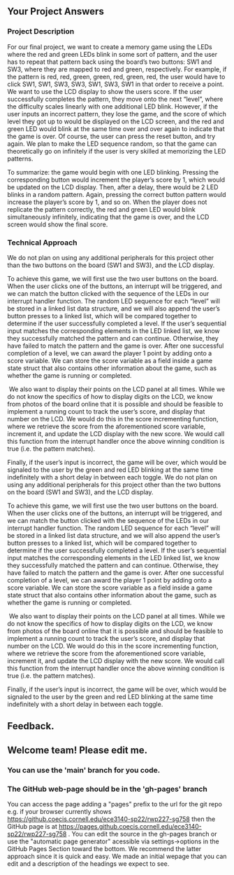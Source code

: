 ## Your Project Answers

### Project Description

For our final project, we want to create a memory game using the LEDs where the red and green LEDs blink in some sort of pattern, and the user has to repeat that pattern back using the board’s two buttons: SW1 and SW3, where they are mapped to red and green, respectively. For example, if the pattern is red, red, green, green, red, green, red, the user would have to click SW1, SW1, SW3, SW3, SW1, SW3, SW1 in that order to receive a point. We want to use the LCD display to show the users score. If the user successfully completes the pattern, they move onto the next “level”, where the difficulty scales linearly with one additional LED blink. However, if the user inputs an incorrect pattern, they lose the game, and the score of which level they got up to would be displayed on the LCD screen, and the red and green LED would blink at the same time over and over again to indicate that the game is over. Of course, the user can press the reset button, and try again. We plan to make the LED sequence random, so that the game can theoretically go on infinitely if the user is very skilled at memorizing the LED patterns.

To summarize: the game would begin with one LED blinking. Pressing the corresponding button would increment the player’s score by 1, which would be updated on the LCD display. Then, after a delay, there would be 2 LED blinks in a random pattern. Again, pressing the correct button pattern would increase the player’s score by 1, and so on. When the player does not replicate the pattern correctly, the red and green LED would blink simultaneously infinitely, indicating that the game is over, and the LCD screen would show the final score.
### Technical Approach

We do not plan on using any additional peripherals for this project other than the two buttons on the board (SW1 and SW3), and the LCD display.

To achieve this game, we will first use the two user buttons on the board. When the user clicks one of the buttons, an interrupt will be triggered, and we can match the button clicked with the sequence of the LEDs in our interrupt handler function. The random LED sequence for each “level” will be stored in a linked list data structure, and we will also append the user’s button presses to a linked list, which will be compared together to determine if the user successfully completed a level. If the user’s sequential input matches the corresponding elements in the LED linked list, we know they successfully matched the pattern and can continue. Otherwise, they have failed to match the pattern and the game is over. After one successful completion of a level, we can award the player 1 point by adding onto a score variable. We can store the score variable as a field inside a game state struct that also contains other information about the game, such as whether the game is running or completed.

 We also want to display their points on the LCD panel at all times. While we do not know the specifics of how to display digits on the LCD, we know from photos of the board online that it is possible and should be feasible to implement a running count to track the user’s score, and display that number on the LCD. We would do this in the score incrementing function, where we retrieve the score from the aforementioned score variable, increment it, and update the LCD display with the new score. We would call this function from the interrupt handler once the above winning condition is true (i.e. the pattern matches).

Finally, if the user’s input is incorrect, the game will be over, which would be signaled to the user by the green and red LED blinking at the same time indefinitely with a short delay in between each toggle.
We do not plan on using any additional peripherals for this project other than the two buttons on the board (SW1 and SW3), and the LCD display.

To achieve this game, we will first use the two user buttons on the board. When the user clicks one of the buttons, an interrupt will be triggered, and we can match the button clicked with the sequence of the LEDs in our interrupt handler function. The random LED sequence for each “level” will be stored in a linked list data structure, and we will also append the user’s button presses to a linked list, which will be compared together to determine if the user successfully completed a level. If the user’s sequential input matches the corresponding elements in the LED linked list, we know they successfully matched the pattern and can continue. Otherwise, they have failed to match the pattern and the game is over. After one successful completion of a level, we can award the player 1 point by adding onto a score variable. We can store the score variable as a field inside a game state struct that also contains other information about the game, such as whether the game is running or completed.

 We also want to display their points on the LCD panel at all times. While we do not know the specifics of how to display digits on the LCD, we know from photos of the board online that it is possible and should be feasible to implement a running count to track the user’s score, and display that number on the LCD. We would do this in the score incrementing function, where we retrieve the score from the aforementioned score variable, increment it, and update the LCD display with the new score. We would call this function from the interrupt handler once the above winning condition is true (i.e. the pattern matches).

Finally, if the user’s input is incorrect, the game will be over, which would be signaled to the user by the green and red LED blinking at the same time indefinitely with a short delay in between each toggle.

## Feedback.

## Welcome team! Please edit me.
### You can use the 'main' branch for you code.
### The GitHub web-page should be in the 'gh-pages' branch
You can access the page adding a "pages" prefix to the url for the git repo e.g. if your browser currently shows https://github.coecis.cornell.edu/ece3140-sp22/rwp227-sg758 then the GitHub page is at https://pages.github.coecis.cornell.edu/ece3140-sp22/rwp227-sg758 . You can edit the source in the gh-pages branch or use the "automatic page generator" acessible via settings->options in the GitHub Pages Section toward the bottom. We recommend the latter approach since it is quick and easy. We made an initial wepage that you can edit and a description of the headings we expect to see.